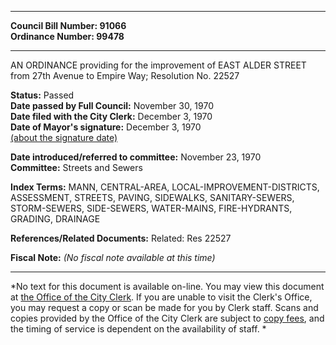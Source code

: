 * * * * *  
  
**Council Bill Number: [](#h0)[](#h2)91066**   
**Ordinance Number: 99478**  
  
* * * * *  
  
AN ORDINANCE providing for the improvement of EAST ALDER STREET from 27th Avenue to Empire Way; Resolution No. 22527  
  
**Status:** Passed   
**Date passed by Full Council:** November 30, 1970   
**Date filed with the City Clerk:** December 3, 1970   
**Date of Mayor's signature:** December 3, 1970   
[(about the signature date)](/~public/approvaldate.htm)   
  
  
**Date introduced/referred to committee:** November 23, 1970   
**Committee:** Streets and Sewers   
  
**Index Terms:** MANN, CENTRAL-AREA, LOCAL-IMPROVEMENT-DISTRICTS, ASSESSMENT, STREETS, PAVING, SIDEWALKS, SANITARY-SEWERS, STORM-SEWERS, SIDE-SEWERS, WATER-MAINS, FIRE-HYDRANTS, GRADING, DRAINAGE  
  
**References/Related Documents:** Related: Res 22527  
  
**Fiscal Note:** *(No fiscal note available at this time)*  
  
* * * * *  
  
*No text for this document is available on-line. You may view this document at [the Office of the City Clerk](http://www.seattle.gov/leg/clerk/contactUs.htm). If you are unable to visit the Clerk's Office, you may request a copy or scan be made for you by Clerk staff. Scans and copies provided by the Office of the City Clerk are subject to [copy fees](http://clerk.seattle.gov/~public/clerkfees.htm), and the timing of service is dependent on the availability of staff. *  
  
  
